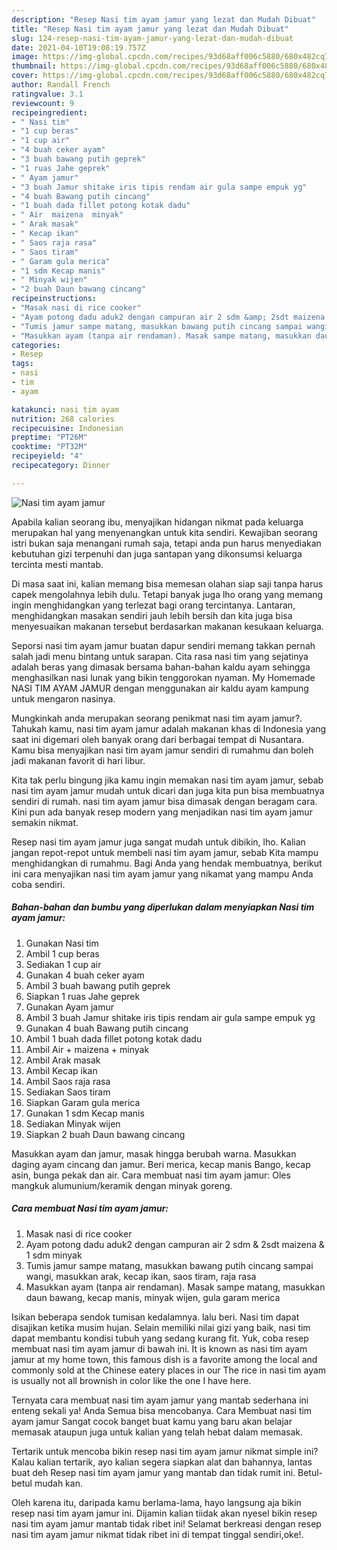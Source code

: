 ```yaml
---
description: "Resep Nasi tim ayam jamur yang lezat dan Mudah Dibuat"
title: "Resep Nasi tim ayam jamur yang lezat dan Mudah Dibuat"
slug: 124-resep-nasi-tim-ayam-jamur-yang-lezat-dan-mudah-dibuat
date: 2021-04-10T19:08:19.757Z
image: https://img-global.cpcdn.com/recipes/93d68aff006c5880/680x482cq70/nasi-tim-ayam-jamur-foto-resep-utama.jpg
thumbnail: https://img-global.cpcdn.com/recipes/93d68aff006c5880/680x482cq70/nasi-tim-ayam-jamur-foto-resep-utama.jpg
cover: https://img-global.cpcdn.com/recipes/93d68aff006c5880/680x482cq70/nasi-tim-ayam-jamur-foto-resep-utama.jpg
author: Randall French
ratingvalue: 3.1
reviewcount: 9
recipeingredient:
- " Nasi tim"
- "1 cup beras"
- "1 cup air"
- "4 buah ceker ayam"
- "3 buah bawang putih geprek"
- "1 ruas Jahe geprek"
- " Ayam jamur"
- "3 buah Jamur shitake iris tipis rendam air gula sampe empuk yg"
- "4 buah Bawang putih cincang"
- "1 buah dada fillet potong kotak dadu"
- " Air  maizena  minyak"
- " Arak masak"
- " Kecap ikan"
- " Saos raja rasa"
- " Saos tiram"
- " Garam gula merica"
- "1 sdm Kecap manis"
- " Minyak wijen"
- "2 buah Daun bawang cincang"
recipeinstructions:
- "Masak nasi di rice cooker"
- "Ayam potong dadu aduk2 dengan campuran air 2 sdm &amp; 2sdt maizena &amp; 1 sdm minyak"
- "Tumis jamur sampe matang, masukkan bawang putih cincang sampai wangi, masukkan arak, kecap ikan, saos tiram, raja rasa"
- "Masukkan ayam (tanpa air rendaman). Masak sampe matang, masukkan daun bawang, kecap manis, minyak wijen, gula garam merica"
categories:
- Resep
tags:
- nasi
- tim
- ayam

katakunci: nasi tim ayam 
nutrition: 268 calories
recipecuisine: Indonesian
preptime: "PT26M"
cooktime: "PT32M"
recipeyield: "4"
recipecategory: Dinner

---
```



![Nasi tim ayam jamur](https://img-global.cpcdn.com/recipes/93d68aff006c5880/680x482cq70/nasi-tim-ayam-jamur-foto-resep-utama.jpg)

Apabila kalian seorang ibu, menyajikan hidangan nikmat pada keluarga merupakan hal yang menyenangkan untuk kita sendiri. Kewajiban seorang istri bukan saja menangani rumah saja, tetapi anda pun harus menyediakan kebutuhan gizi terpenuhi dan juga santapan yang dikonsumsi keluarga tercinta mesti mantab.

Di masa  saat ini, kalian memang bisa memesan olahan siap saji tanpa harus capek mengolahnya lebih dulu. Tetapi banyak juga lho orang yang memang ingin menghidangkan yang terlezat bagi orang tercintanya. Lantaran, menghidangkan masakan sendiri jauh lebih bersih dan kita juga bisa menyesuaikan makanan tersebut berdasarkan makanan kesukaan keluarga. 

Seporsi nasi tim ayam jamur buatan dapur sendiri memang takkan pernah salah jadi menu bintang untuk sarapan. Cita rasa nasi tim yang sejatinya adalah beras yang dimasak bersama bahan-bahan kaldu ayam sehingga menghasilkan nasi lunak yang bikin tenggorokan nyaman. My Homemade NASI TIM AYAM JAMUR dengan menggunakan air kaldu ayam kampung untuk mengaron nasinya.

Mungkinkah anda merupakan seorang penikmat nasi tim ayam jamur?. Tahukah kamu, nasi tim ayam jamur adalah makanan khas di Indonesia yang saat ini digemari oleh banyak orang dari berbagai tempat di Nusantara. Kamu bisa menyajikan nasi tim ayam jamur sendiri di rumahmu dan boleh jadi makanan favorit di hari libur.

Kita tak perlu bingung jika kamu ingin memakan nasi tim ayam jamur, sebab nasi tim ayam jamur mudah untuk dicari dan juga kita pun bisa membuatnya sendiri di rumah. nasi tim ayam jamur bisa dimasak dengan beragam cara. Kini pun ada banyak resep modern yang menjadikan nasi tim ayam jamur semakin nikmat.

Resep nasi tim ayam jamur juga sangat mudah untuk dibikin, lho. Kalian jangan repot-repot untuk membeli nasi tim ayam jamur, sebab Kita mampu menghidangkan di rumahmu. Bagi Anda yang hendak membuatnya, berikut ini cara menyajikan nasi tim ayam jamur yang nikamat yang mampu Anda coba sendiri.

<!--inarticleads1-->

##### Bahan-bahan dan bumbu yang diperlukan dalam menyiapkan Nasi tim ayam jamur:

1. Gunakan  Nasi tim
1. Ambil 1 cup beras
1. Sediakan 1 cup air
1. Gunakan 4 buah ceker ayam
1. Ambil 3 buah bawang putih geprek
1. Siapkan 1 ruas Jahe geprek
1. Gunakan  Ayam jamur
1. Ambil 3 buah Jamur shitake iris tipis rendam air gula sampe empuk yg
1. Gunakan 4 buah Bawang putih cincang
1. Ambil 1 buah dada fillet potong kotak dadu
1. Ambil  Air + maizena + minyak
1. Ambil  Arak masak
1. Ambil  Kecap ikan
1. Ambil  Saos raja rasa
1. Sediakan  Saos tiram
1. Siapkan  Garam gula merica
1. Gunakan 1 sdm Kecap manis
1. Sediakan  Minyak wijen
1. Siapkan 2 buah Daun bawang cincang


Masukkan ayam dan jamur, masak hingga berubah warna. Masukkan daging ayam cincang dan jamur. Beri merica, kecap manis Bango, kecap asin, bunga pekak dan air. Cara membuat nasi tim ayam jamur: Oles mangkuk alumunium/keramik dengan minyak goreng. 

<!--inarticleads2-->

##### Cara membuat Nasi tim ayam jamur:

1. Masak nasi di rice cooker
1. Ayam potong dadu aduk2 dengan campuran air 2 sdm &amp; 2sdt maizena &amp; 1 sdm minyak
1. Tumis jamur sampe matang, masukkan bawang putih cincang sampai wangi, masukkan arak, kecap ikan, saos tiram, raja rasa
1. Masukkan ayam (tanpa air rendaman). Masak sampe matang, masukkan daun bawang, kecap manis, minyak wijen, gula garam merica


Isikan beberapa sendok tumisan kedalamnya. lalu beri. Nasi tim dapat disajikan ketika musim hujan. Selain memiliki nilai gizi yang baik, nasi tim dapat membantu kondisi tubuh yang sedang kurang fit. Yuk, coba resep membuat nasi tim ayam jamur di bawah ini. It is known as nasi tim ayam jamur at my home town, this famous dish is a favorite among the local and commonly sold at the Chinese eatery places in our The rice in nasi tim ayam is usually not all brownish in color like the one I have here. 

Ternyata cara membuat nasi tim ayam jamur yang mantab sederhana ini enteng sekali ya! Anda Semua bisa mencobanya. Cara Membuat nasi tim ayam jamur Sangat cocok banget buat kamu yang baru akan belajar memasak ataupun juga untuk kalian yang telah hebat dalam memasak.

Tertarik untuk mencoba bikin resep nasi tim ayam jamur nikmat simple ini? Kalau kalian tertarik, ayo kalian segera siapkan alat dan bahannya, lantas buat deh Resep nasi tim ayam jamur yang mantab dan tidak rumit ini. Betul-betul mudah kan. 

Oleh karena itu, daripada kamu berlama-lama, hayo langsung aja bikin resep nasi tim ayam jamur ini. Dijamin kalian tiidak akan nyesel bikin resep nasi tim ayam jamur mantab tidak ribet ini! Selamat berkreasi dengan resep nasi tim ayam jamur nikmat tidak ribet ini di tempat tinggal sendiri,oke!.

